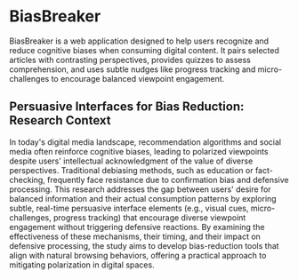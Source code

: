 # BiasBreaker
BiasBreaker is a web application designed to help users recognize and reduce cognitive biases when consuming digital content. It pairs selected articles with contrasting perspectives, provides quizzes to assess comprehension, and uses subtle nudges like progress tracking and micro-challenges to encourage balanced viewpoint engagement.

## Persuasive Interfaces for Bias Reduction: Research Context

In today's digital media landscape, recommendation algorithms and social media often reinforce cognitive biases, leading to polarized viewpoints despite users' intellectual acknowledgment of the value of diverse perspectives. Traditional debiasing methods, such as education or fact-checking, frequently face resistance due to confirmation bias and defensive processing. This research addresses the gap between users' desire for balanced information and their actual consumption patterns by exploring subtle, real-time persuasive interface elements (e.g., visual cues, micro-challenges, progress tracking) that encourage diverse viewpoint engagement without triggering defensive reactions. By examining the effectiveness of these mechanisms, their timing, and their impact on defensive processing, the study aims to develop bias-reduction tools that align with natural browsing behaviors, offering a practical approach to mitigating polarization in digital spaces.